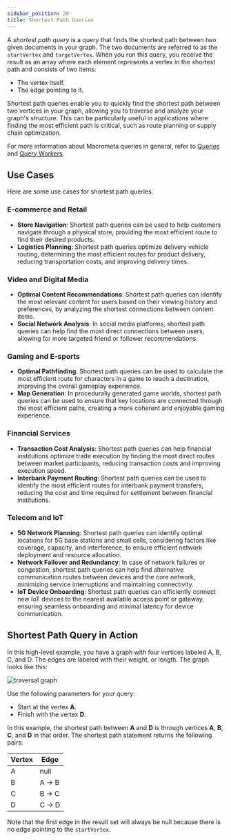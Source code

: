 ```yaml
---
sidebar_position: 20
title: Shortest Path Queries
---
```


A _shortest path query_ is a query that finds the shortest path between two given documents in your graph. The two documents are referred to as the `startVertex` and `targetVertex`. When you run this query, you receive the result as an array where each element represents a vertex in the shortest path and consists of two items:

- The vertex itself.
- The edge pointing to it.

Shortest path queries enable you to quickly find the shortest path between two vertices in your graph, allowing you to traverse and analyze your graph's structure. This can be particularly useful in applications where finding the most efficient path is critical, such as route planning or supply chain optimization.

For more information about Macrometa queries in general, refer to [Queries](../../../../compute/queryworkers/queries/) and [Query Workers](../../../../compute/queryworkers/).

## Use Cases

Here are some use cases for shortest path queries.

### E-commerce and Retail

- **Store Navigation**: Shortest path queries can be used to help customers navigate through a physical store, providing the most efficient route to find their desired products.
- **Logistics Planning**: Shortest path queries optimize delivery vehicle routing, determining the most efficient routes for product delivery, reducing transportation costs, and improving delivery times.

### Video and Digital Media

- **Optimal Content Recommendations**: Shortest path queries can identify the most relevant content for users based on their viewing history and preferences, by analyzing the shortest connections between content items.
- **Social Network Analysis**: In social media platforms, shortest path queries can help find the most direct connections between users, allowing for more targeted friend or follower recommendations.

### Gaming and E-sports

- **Optimal Pathfinding**: Shortest path queries can be used to calculate the most efficient route for characters in a game to reach a destination, improving the overall gameplay experience.
- **Map Generation**: In procedurally generated game worlds, shortest path queries can be used to ensure that key locations are connected through the most efficient paths, creating a more coherent and enjoyable gaming experience.

### Financial Services

- **Transaction Cost Analysis**: Shortest path queries can help financial institutions optimize trade execution by finding the most direct routes between market participants, reducing transaction costs and improving execution speed.
- **Interbank Payment Routing**: Shortest path queries can be used to identify the most efficient routes for interbank payment transfers, reducing the cost and time required for settlement between financial institutions.

### Telecom and IoT

- **5G Network Planning**: Shortest path queries can identify optimal locations for 5G base stations and small cells, considering factors like coverage, capacity, and interference, to ensure efficient network deployment and resource allocation.
- **Network Failover and Redundancy**: In case of network failures or congestion, shortest path queries can help find alternative communication routes between devices and the core network, minimizing service interruptions and maintaining connectivity.
- **IoT Device Onboarding**: Shortest path queries can efficiently connect new IoT devices to the nearest available access point or gateway, ensuring seamless onboarding and minimal latency for device communication.

## Shortest Path Query in Action

In this high-level example, you have a graph with four vertices labeled A, B, C, and D. The edges are labeled with their weight, or length. The graph looks like this:

![traversal graph](/img/graphs/traversal_graph.png)

Use the following parameters for your query:

- Start at the vertex **A**.
- Finish with the vertex **D**.

In this example, the shortest path between **A** and **D** is through vertices **A**, **B**, **C**, and **D** in that order. The shortest path statement returns the following pairs:

| Vertex | Edge  |
|--------|-------|
|    A   | null  |
|    B   | A → B |
|    C   | B → C |
|    D   | C → D |

Note that the first edge in the result set will always be null because there is no edge pointing to the `startVertex`.
